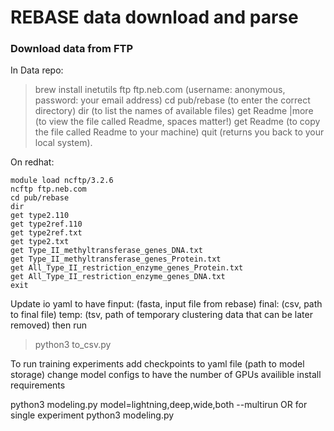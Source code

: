 # REBASE data download and parse
### Download data from FTP
In Data repo:
> brew install inetutils
>ftp ftp.neb.com     (username: anonymous, password: your email address)
>cd pub/rebase       (to enter the correct directory)
>dir                 (to list the names of available files)
>get Readme |more    (to view the file called Readme, spaces matter!)
>get Readme          (to copy the file called Readme to your machine)
>quit                (returns you back to your local system).

On redhat:
```
module load ncftp/3.2.6
ncftp ftp.neb.com
cd pub/rebase
dir
get type2.110
get type2ref.110
get type2ref.txt
get type2.txt
get Type_II_methyltransferase_genes_DNA.txt
get Type_II_methyltransferase_genes_Protein.txt
get All_Type_II_restriction_enzyme_genes_Protein.txt
get All_Type_II_restriction_enzyme_genes_DNA.txt
exit
```

Update io yaml to have 
finput:  (fasta, input file from rebase)
final: (csv, path to final file)
temp: (tsv, path of temporary clustering data that can be later removed)
then run 
> python3 to_csv.py



To run training experiments 
add checkpoints to yaml file (path to model storage)
change model configs to have the number of GPUs availible
install requirements

python3 modeling.py model=lightning,deep,wide,both --multirun
OR for single experiment
python3 modeling.py 
